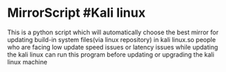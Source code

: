# MirrorScript #Kali linux

This is a python script which will automatically choose the best mirror for updating build-in system files(via linux repository) in kali linux.so people who are facing
low update speed issues or latency issues while updating the kali linux can run this program before updating or upgrading the kali linux machine
